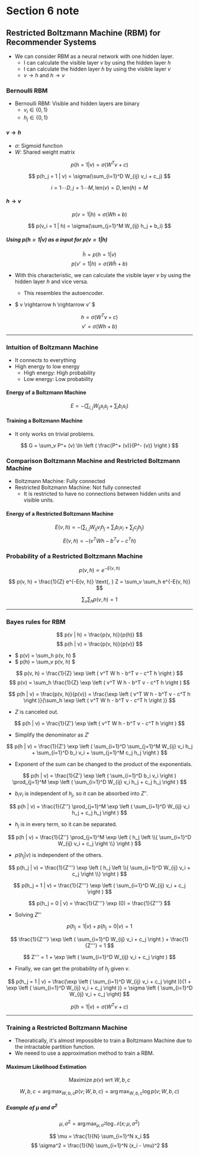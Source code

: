 # Section 6 note
<p align="center" style="display: none;">
    <img src="" width="0" />
</p>

## Restricted Boltzmann Machine (RBM) for Recommender Systems

- We can consider RBM as a neural network with one hidden layer.
    - I can calculate the visible layer $v$ by using the hidden layer $h$
    - I can calculate the hidden layer $h$ by using the visible layer $v$
    - $v \rightarrow h$ and $h \rightarrow v$

### Bernoulli RBM
- Bernoulli RBM: Visible and hidden layers are binary
    - $v_i \in \{0, 1\}$
    - $h_j \in \{0, 1\}$

#### $v \rightarrow h$
- $\sigma$: Sigmoid function
- $W$: Shared weight matrix

$$ p(h = 1 | v) = \sigma(W^T v + c) $$

$$ p(h_j = 1 | v) = \sigma(\sum_{i=1}^D W_{ij} v_i + c_j) $$

$$ i = 1 \cdots D, j=1 \cdots M, \text{len}(v) = D, \text{len}(h) = M $$

#### $h \rightarrow v$

$$ p(v = 1 | h) = \sigma(W h + b) $$

$$ p(v_i = 1 | h) = \sigma(\sum_{j=1}^M W_{ij} h_j + b_i) $$

##### Using $p(h=1 | v)$ as a input for $p(v=1 | h)$

$$ \tilde{h} = p(h = 1 | v) $$
$$ p(v' = 1 | h) = \sigma(W \tilde{h} + b) $$

- With this characteristic, we can calculate the visible layer $v$ by using the hidden layer $h$ and vice versa.
    - This resembles the autoencoder.

- $ v \rightarrow h \rightarrow v' $

$$ h = \sigma(W^T v + c) $$
$$ v' = \sigma(W h + b) $$

-----

### Intuition of Boltzmann Machine
- It connects to everything
- High energy to low energy
    - High energy: High probability
    - Low energy: Low probability

#### Energy of a Boltzmann Machine

$$ E = - \left ( \sum_{i, j} W_{ij} s_i s_j + \sum_i b_i s_i \right ) $$

#### Training a Boltzmann Machine
- It only works on trivial problems.

$$ G = \sum_v P^+ (v) \ln \left ( \frac{P^+ (v)}{P^- (v)} \right ) $$

### Comparison Boltzmann Machine and Restricted Boltzmann Machine

- Boltzmann Machine: Fully connected
- Restricted Boltzmann Machine: Not fully connected
    - It is restricted to have no connections between hidden units and visible units.

#### Energy of a Restricted Boltzmann Machine

$$ E(v, h) = - \left ( \sum_{i, j} W_{ij} v_i h_j + \sum_i b_i v_i + \sum_j c_j h_j \right ) $$

$$ E(v, h) = - \left ( v^T W h - b^T v - c^T h \right ) $$

### Probability of a Restricted Boltzmann Machine

$$ p(v, h) \propto e^{-E(v, h)} $$

$$ p(v, h) = \frac{1}{Z} e^{-E(v, h)} \text{, } Z = \sum_v \sum_h e^{-E(v, h)} $$

$$ \sum_v \sum_h p(v, h) = 1 $$


-----

### Bayes rules for RBM

$$ p(v | h) = \frac{p(v, h)}{p(h)} $$
$$ p(h | v) = \frac{p(v, h)}{p(v)} $$

- $ p(v) = \sum_h p(v, h) $
- $ p(h) = \sum_v p(v, h) $

$$ p(v, h) = \frac{1}{Z} \exp \left ( v^T W h - b^T v - c^T h \right ) $$
$$ p(v) = \sum_h \frac{1}{Z} \exp \left ( v^T W h - b^T v - c^T h \right ) $$

$$ p(h | v) = \frac{p(v, h)}{p(v)} = \frac{\exp \left ( v^T W h - b^T v - c^T h \right )}{\sum_h \exp \left ( v^T W h - b^T v - c^T h \right )} $$

- $Z$ is canceled out.

$$ p(h | v) = \frac{1}{Z'} \exp \left ( v^T W h - b^T v - c^T h \right ) $$

- Simplify the denominator as $Z'$

$$ p(h | v) = \frac{1}{Z'} \exp \left ( \sum_{i=1}^D \sum_{j=1}^M W_{ij} v_i h_j + \sum_{i=1}^D b_i v_i + \sum_{j=1}^M c_j h_j \right ) $$

- Exponent of the sum can be changed to the product of the exponentials.

$$ p(h | v) = \frac{1}{Z'} \exp \left ( \sum_{i=1}^D b_i v_i \right ) \prod_{j=1}^M \exp \left ( \sum_{i=1}^D W_{ij} v_i h_j + c_j h_j \right ) $$

- $b_i v_i$ is independent of $h_j$, so it can be absorbed into $Z''$.

$$ p(h | v) = \frac{1}{Z''} \prod_{j=1}^M \exp \left ( \sum_{i=1}^D W_{ij} v_i h_j + c_j h_j \right ) $$

- $h_j$ is in every term, so it can be separated.

$$ p(h | v) = \frac{1}{Z''} \prod_{j=1}^M \exp \left ( h_j \left \\{ \sum_{i=1}^D W_{ij} v_i + c_j \right \\} \right ) $$

- $p(h_j | v)$ is independent of the others.

$$ p(h_j | v) = \frac{1}{Z'''} \exp \left ( h_j \left \\{ \sum_{i=1}^D W_{ij} v_i + c_j \right \\} \right ) $$

$$ p(h_j = 1 | v) = \frac{1}{Z'''} \exp \left ( \sum_{i=1}^D W_{ij} v_i + c_j \right ) $$

$$ p(h_j = 0 | v) = \frac{1}{Z'''} \exp (0) = \frac{1}{Z'''} $$


- Solving $Z'''$

$$ p(h_j = 1 | v) + p(h_j = 0 | v) = 1 $$

$$ \frac{1}{Z'''} \exp \left ( \sum_{i=1}^D W_{ij} v_i + c_j \right ) + \frac{1}{Z'''} = 1 $$

$$ Z''' = 1 + \exp \left ( \sum_{i=1}^D W_{ij} v_i + c_j \right ) $$

- Finally, we can get the probability of $h_j$ given $v$.

$$ p(h_j = 1 | v) = \frac{\exp \left ( \sum_{i=1}^D W_{ij} v_i + c_j \right )}{1 + \exp \left ( \sum_{i=1}^D W_{ij} v_i + c_j \right )} = \sigma \left ( \sum_{i=1}^D W_{ij} v_i + c_j \right) $$

$$ p(h = 1 | v) = \sigma(W^T v + c) $$

-----

### Training a Restricted Boltzmann Machine
- Theoratically, it's almost impossible to train a Boltzmann Machine due to the intractable partition function.
- We neeed to use a approximation method to train a RBM.


#### Maximum Likelihood Estimation

$$ \text{Maximize } p(v) \text{ wrt } W, b, c $$

$$ W, b, c = \arg \max_{W, b, c} p(v; W, b, c) = \arg \max_{W, b, c} \log p(v; W, b, c) $$

##### Example of $\mu$ and $\sigma^2$

$$ \mu, \sigma^2 = \arg \max_{\mu, \sigma^2} \log \mathcal{N}(x; \mu, \sigma^2) $$

$$ \mu = \frac{1}{N} \sum_{i=1}^N x_i $$
$$ \sigma^2 = \frac{1}{N} \sum_{i=1}^N (x_i - \mu)^2 $$


